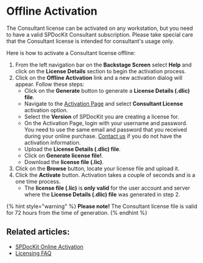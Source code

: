 # Offline Activation

The Consultant license can be activated on any workstation, but you need to have a valid SPDocKit Consultant subscription. Please take special care that the Consultant license is intended for consultant's usage only. 

Here is how to activate a Consultant license offline:

1. From the left navigation bar on the **Backstage Screen** select **Help** and click on the **License Details** section to begin the activation process.
2. Click on the **Offline Activation** link and a new activation dialog will appear. Follow these steps:
   * Click on the **Generate** button to generate a **License Details \(.dlic\) file**.
   * Navigate to the [Activation Page](https://my.syskit.com/activation/?P=SPDocKit) and select **Consultant License** activation option.
   * Select the **Version** of SPDocKit you are creating a license for.
   * On the Activation Page, login with your username and password. You need to use the same email and password that you received during your online purchase. [Contact us](https://www.syskit.com/company/contact-us/) if you do not have the activation information.    
   * Upload the **License Details \(.dlic\) file**.
   * Click on **Generate license file!**.
   * Download the **license file \(.lic\)**.
3. Click on the **Browse** button, locate your license file and upload it.
4. Click the **Activate** button. Activation takes a couple of seconds and is a one time process.
   * The **license file \(.lic\)** is **only valid** for the user account and server where the **License Details \(.dlic\) file** was generated in step 2.

{% hint style="warning" %}
**Please note!** The Consultant license file is valid for 72 hours from the time of generation.
{% endhint %}

## Related articles:

* [SPDocKit Online Activation](online-activation.md)
* [Licensing FAQ](activation-faq.md)


